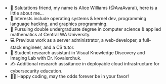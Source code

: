 - 👋 Salutations friend, my name is Alice Williams (@AvaAvarai), here is a little about me...
- 👀 Interests include operating systems & kernel dev, programming language hacking, and graphics programming.
- 🌱 Pursuing double undergraduate degree in computer science & applied mathematics at Central WA University.
- :computer: Previous work as a server administrator, a web-developer, a full-stack engineer, and a CS tutor.
- :microscope: Student research assistant in Visual Knowledge Discovery and Imaging Lab with Dr. Kovalerchuk.
- :writing_hand: Additional research asssitance in deployable cloud infrastructure for cybersecurity education.
- :woman_technologist: Happy coding, may the odds forever be in your favor!
